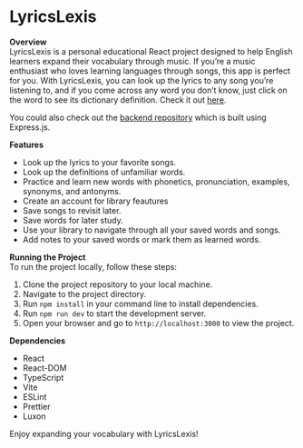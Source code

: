 # LyricsLexis

**Overview**  
LyricsLexis is a personal educational React project designed to help English learners expand their vocabulary through music. If you’re a music enthusiast who loves learning languages through songs, this app is perfect for you. With LyricsLexis, you can look up the lyrics to any song you’re listening to, and if you come across any word you don’t know, just click on the word to see its dictionary definition. Check it out [here](http://your-web-app-url.com).

You could also check out the [backend repository](https://github.com/Mahyar-98/lyricsLexis-backend) which is built using Express.js.

**Features**  
- Look up the lyrics to your favorite songs.
- Look up the definitions of unfamiliar words.
- Practice and learn new words with phonetics, pronunciation, examples, synonyms, and antonyms.
- Create an account for library feautures
- Save songs to revisit later.
- Save words for later study.
- Use your library to navigate through all your saved words and songs.
- Add notes to your saved words or mark them as learned words.

**Running the Project**  
To run the project locally, follow these steps:
1. Clone the project repository to your local machine.
2. Navigate to the project directory.
3. Run `npm install` in your command line to install dependencies.
4. Run `npm run dev` to start the development server.
5. Open your browser and go to `http://localhost:3000` to view the project.

**Dependencies**  
- React
- React-DOM
- TypeScript
- Vite
- ESLint
- Prettier
- Luxon

Enjoy expanding your vocabulary with LyricsLexis!


